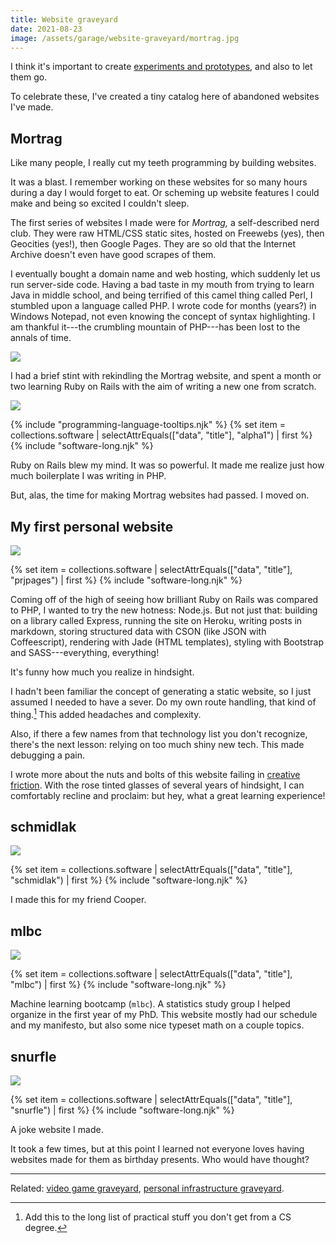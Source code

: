 ```yaml
---
title: Website graveyard
date: 2021-08-23
image: /assets/garage/website-graveyard/mortrag.jpg
---
```


I think it's important to create [experiments and prototypes](/garage/benefits-of-creating-prototypes-that-fail/), and also to let them go.

To celebrate these, I've created a tiny catalog here of abandoned websites I've made.

## Mortrag

Like many people, I really cut my teeth programming by building websites.

It was a blast. I remember working on these websites for so many hours during a day I would forget to eat. Or scheming up website features I could make and being so excited I couldn't sleep.

The first series of websites I made were for _Mortrag,_ a self-described nerd club. They were raw HTML/CSS static sites, hosted on Freewebs (yes), then Geocities (yes!), then Google Pages. They are so old that the Internet Archive doesn't even have good scrapes of them.

I eventually bought a domain name and web hosting, which suddenly let us run server-side code. Having a bad taste in my mouth from trying to learn Java in middle school, and being terrified of this camel thing called Perl, I stumbled upon a language called PHP. I wrote code for months (years?) in Windows Notepad, not even knowing the concept of syntax highlighting. I am thankful it---the crumbling mountain of PHP---has been lost to the annals of time.

![](/assets/garage/website-graveyard/mortrag.jpg)

I had a brief stint with rekindling the Mortrag website, and spent a month or two learning Ruby on Rails with the aim of writing a new one from scratch.

![](/assets/garage/website-graveyard/mortrag-ror.jpg)

{% include "programming-language-tooltips.njk" %}
{% set item = collections.software | selectAttrEquals(["data", "title"], "alpha1") | first %}
{% include "software-long.njk" %}

Ruby on Rails blew my mind. It was so powerful. It made me realize just how much boilerplate I was writing in PHP.

But, alas, the time for making Mortrag websites had passed. I moved on.


## My first personal website

![](/assets/garage/website-graveyard/prjpages.jpg)

{% set item = collections.software | selectAttrEquals(["data", "title"], "prjpages") | first %}
{% include "software-long.njk" %}

Coming off of the high of seeing how brilliant Ruby on Rails was compared to PHP, I wanted to try the new hotness: Node.js. But not just that: building on a library called Express, running the site on Heroku, writing posts in markdown, storing structured data with CSON (like JSON with Coffeescript), rendering with Jade (HTML templates), styling with Bootstrap and SASS---everything, everything!

It's funny how much you realize in hindsight.

I hadn't been familiar the concept of generating a static website, so I just assumed I needed to have a sever. Do my own route handling, that kind of thing.[^cs] This added headaches and complexity.

[^cs]: Add this to the long list of practical stuff you don't get from a CS degree.

Also, if there a few names from that technology list you don't recognize, there's the next lesson: relying on too much shiny new tech. This made debugging a pain.

I wrote more about the nuts and bolts of this website failing in [creative friction](/posts/creative-friction/). With the rose tinted glasses of several years of hindsight, I can comfortably recline and proclaim: but hey, what a great learning experience!


## schmidlak

![](/assets/garage/website-graveyard/schmidlak.jpg)

{% set item = collections.software | selectAttrEquals(["data", "title"], "schmidlak") | first %}
{% include "software-long.njk" %}

I made this for my friend Cooper.

## mlbc

![](/assets/garage/website-graveyard/mlbc.jpg)

{% set item = collections.software | selectAttrEquals(["data", "title"], "mlbc") | first %}
{% include "software-long.njk" %}

Machine learning bootcamp (`mlbc`). A statistics study group I helped organize in the first year of my PhD. This website mostly had our schedule and my manifesto, but also some nice typeset math on a couple topics.

## snurfle

![](/assets/garage/website-graveyard/snurfle.jpg)


{% set item = collections.software | selectAttrEquals(["data", "title"], "snurfle") | first %}
{% include "software-long.njk" %}

A joke website I made.

It took a few times, but at this point I learned not everyone loves having websites made for them as birthday presents. Who would have thought?

---

Related: [video game graveyard](/garage/video-game-graveyard/), [personal infrastructure graveyard](/garage/personal-infrastructure-graveyard/).
